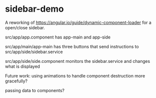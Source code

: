 # sidebar-demo

A reworking of https://angular.io/guide/dynamic-component-loader for a open/close sidebar.

src/app/app.component has app-main and app-side

src/app/main/app-main has three buttons that send instructions to src/app/side/sidebar.service

src/app/side/side.component monitors the sidebar.service and changes what is displayed

Future work:
using animations to handle component destruction more gracefully?

passing data to components?
